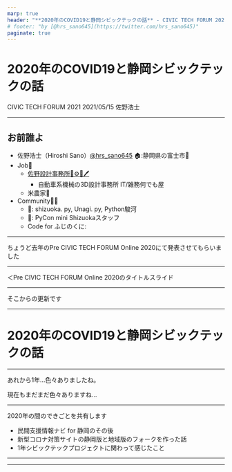 ```yaml
---
marp: true
header: "**2020年のCOVID19と静岡シビックテックの話** - CIVIC TECH FORUM 2021 2021/05/15"
# footer: "by [@hrs_sano645](https://twitter.com/hrs_sano645)"
paginate: true
---
```


# 2020年のCOVID19と静岡シビックテックの話

CIVIC TECH FORUM 2021 2021/05/15
佐野浩士

---

## お前誰よ

- 佐野浩士（Hiroshi Sano）[@hrs_sano645](https://twitter.com/hrs_sano645) 🏠:静岡県の富士市🗻
- Job💼
  - [佐野設計事務所🚗⚙️📏🖊️](https://sano-design.info)
    - 自動車系機械の3D設計事務所 IT/雑務何でも屋
  - 米農家🌾
- Community🧑‍💻
  - 🐍: shizuoka. py, Unagi. py, Python駿河
  - 🐍: PyCon mini Shizuokaスタッフ
  - Code for ふじのくに:

---

ちょうど去年のPre CIVIC TECH FORUM Online 2020にて発表させてもらいました

---

＜Pre CIVIC TECH FORUM Online 2020のタイトルスライド

---

そこからの更新です

---

# 2020年のCOVID19と静岡シビックテックの話

---

あれから1年…色々ありましたね。

現在もまだまだ色々ありますね…

---

2020年の間のできごとを共有します

- 民間支援情報ナビ for 静岡のその後
- 新型コロナ対策サイトの静岡版と地域版のフォークを作った話
- 1年シビックテックプロジェクトに関わって感じたこと

---



---